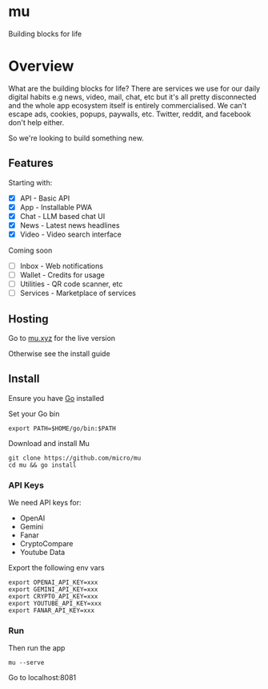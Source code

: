 # mu

Building blocks for life

# Overview

What are the building blocks for life? There are services we use for our daily digital habits e.g news, video, mail, chat, etc but it's all pretty disconnected and the whole app ecosystem itself is entirely commercialised. We can't escape ads, cookies, popups, paywalls, etc. Twitter, reddit, and facebook don't help either. 

So we're looking to build something new. 

## Features

Starting with:

- [x] API - Basic API
- [x] App - Installable PWA
- [x] Chat - LLM based chat UI
- [x] News - Latest news headlines
- [x] Video - Video search interface

Coming soon

- [ ] Inbox - Web notifications
- [ ] Wallet - Credits for usage
- [ ] Utilities - QR code scanner, etc
- [ ] Services - Marketplace of services

## Hosting

Go to [mu.xyz](https://mu.xyz) for the live version

Otherwise see the install guide

## Install

Ensure you have [Go](https://go.dev/doc/install) installed

Set your Go bin
```
export PATH=$HOME/go/bin:$PATH
```

Download and install Mu

```
git clone https://github.com/micro/mu
cd mu && go install
```

### API Keys

We need API keys for:

- OpenAI
- Gemini
- Fanar
- CryptoCompare
- Youtube Data

Export the following env vars

```
export OPENAI_API_KEY=xxx
export GEMINI_API_KEY=xxx
export CRYPTO_API_KEY=xxx
export YOUTUBE_API_KEY=xxx
export FANAR_API_KEY=xxx
```

### Run

Then run the app

```
mu --serve
```

Go to localhost:8081
